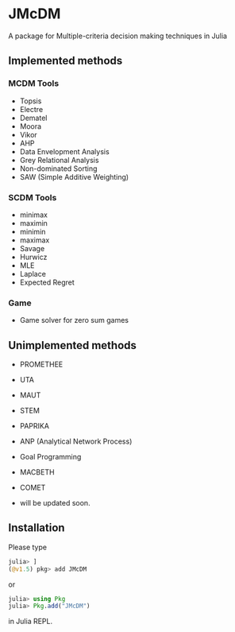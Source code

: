 # JMcDM
A package for Multiple-criteria decision making techniques in Julia


## Implemented methods

### MCDM Tools

- Topsis
- Electre
- Dematel
- Moora
- Vikor
- AHP
- Data Envelopment Analysis
- Grey Relational Analysis
- Non-dominated Sorting 
- SAW (Simple Additive Weighting)  

### SCDM Tools

- minimax
- maximin
- minimin
- maximax
- Savage
- Hurwicz
- MLE
- Laplace
- Expected Regret

### Game

- Game solver for zero sum games


## Unimplemented methods
- PROMETHEE
- UTA
- MAUT
- STEM
- PAPRIKA
- ANP (Analytical Network Process)
- Goal Programming
- MACBETH
- COMET

- will be updated soon. 


## Installation

Please type 

```julia
julia> ]
(@v1.5) pkg> add JMcDM
```

or

```julia
julia> using Pkg
julia> Pkg.add("JMcDM")
```

in Julia REPL.



